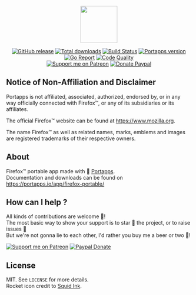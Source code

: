 <p align="center"><a href="https://portapps.io/app/firefox-portable/" target="_blank"><img width="100" src="https://github.com/portapps/firefox-portable/blob/master/res/papp.png"></a></p>

<p align="center">
  <a href="https://portapps.io/app/firefox-portable/#download"><img src="https://img.shields.io/github/release/portapps/firefox-portable.svg?style=flat-square" alt="GitHub release"></a>
  <a href="https://portapps.io/app/firefox-portable/#download"><img src="https://img.shields.io/github/downloads/portapps/firefox-portable/total.svg?style=flat-square" alt="Total downloads"></a>
  <a href="https://travis-ci.com/portapps/firefox-portable"><img src="https://img.shields.io/travis/com/portapps/firefox-portable/master.svg?style=flat-square" alt="Build Status"></a>
  <a href="https://github.com/portapps/portapps"><img src="https://img.shields.io/badge/portapps-1.27.0-479fdb.svg?style=flat-square" alt="Portapps version"></a>
  <a href="https://goreportcard.com/report/github.com/portapps/firefox-portable"><img src="https://goreportcard.com/badge/github.com/portapps/firefox-portable?style=flat-square" alt="Go Report"></a>
  <a href="https://www.codacy.com/app/portapps/firefox-portable"><img src="https://img.shields.io/codacy/grade/27d28a8f85c246c2b510f3a23f9cbe0a.svg?style=flat-square" alt="Code Quality"></a>
  <br /><a href="https://www.patreon.com/crazymax"><img src="https://img.shields.io/badge/donate-patreon-f96854.svg?logo=patreon&style=flat-square" alt="Support me on Patreon"></a>
  <a href="https://www.paypal.me/crazyws"><img src="https://img.shields.io/badge/donate-paypal-00457c.svg?logo=paypal&style=flat-square" alt="Donate Paypal"></a>
</p>

## Notice of Non-Affiliation and Disclaimer

Portapps is not affiliated, associated, authorized, endorsed by, or in any way officially connected with Firefox™, or any of its subsidiaries or its affiliates.

The official Firefox™ website can be found at https://www.mozilla.org.

The name Firefox™ as well as related names, marks, emblems and images are registered trademarks of their respective owners.

## About

Firefox™ portable app made with 🚀 [Portapps](https://portapps.io).<br />
Documentation and downloads can be found on https://portapps.io/app/firefox-portable/

## How can I help ?

All kinds of contributions are welcome :raised_hands:!<br />
The most basic way to show your support is to star :star2: the project, or to raise issues :speech_balloon:<br />
But we're not gonna lie to each other, I'd rather you buy me a beer or two :beers:!

[![Support me on Patreon](https://portapps.io/img/donate/patreon.png)](https://www.patreon.com/crazymax) 
[![Paypal Donate](https://portapps.io/img/donate/paypal.png)](https://www.paypal.me/crazyws)

## License

MIT. See `LICENSE` for more details.<br />
Rocket icon credit to [Squid Ink](http://thesquid.ink).
